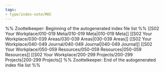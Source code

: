 ```yaml
---
tags: 
- type/index-note/MOC
---
```




%% Zoottelkeeper: Beginning of the autogenerated index file list  %%
 [[S02 Your Workplace/010-019 Meta/010-019 Meta|010-019 Meta]]
 [[S02 Your Workplace/030-039 Areas/030-039 Areas|030-039 Areas]]
 [[S02 Your Workplace/040-049 Journal/040-049 Journal|040-049 Journal]]
 [[S02 Your Workplace/050-059 Resources/050-059 Resources|050-059 Resources]]
 [[S02 Your Workplace/200-299 Projects/200-299 Projects|200-299 Projects]]
%% Zoottelkeeper: End of the autogenerated index file list  %%

